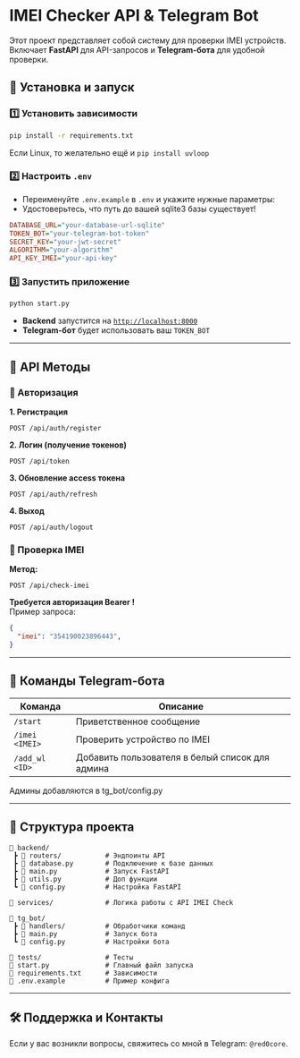 # IMEI Checker API & Telegram Bot

Этот проект представляет собой систему для проверки IMEI устройств. Включает **FastAPI** для API-запросов и **Telegram-бота** для удобной проверки.

## 🚀 Установка и запуск

### 1️⃣ Установить зависимости
```bash
pip install -r requirements.txt
```
Если Linux, то желательно ещё и `pip install uvloop`

### 2️⃣ Настроить `.env`
- Переименуйте `.env.example` в `.env` и укажите нужные параметры:
- Удостоверьтесь, что путь до вашей sqlite3 базы существует!
```ini
DATABASE_URL="your-database-url-sqlite"
TOKEN_BOT="your-telegram-bot-token"
SECRET_KEY="your-jwt-secret"
ALGORITHM="your-algorithm"
API_KEY_IMEI="your-api-key"
```

### 3️⃣ Запустить приложение
```bash
python start.py
```
- **Backend** запустится на [`http://localhost:8000`](http://localhost:8000)
- **Telegram-бот** будет использовать ваш `TOKEN_BOT`

---

## 📡 API Методы

### 🔹 Авторизация
**1. Регистрация**
```http
POST /api/auth/register
```
**2. Логин (получение токенов)**
```http
POST /api/token
```
**3. Обновление access токена**
```http
POST /api/auth/refresh
```
**4. Выход**
```http
POST /api/auth/logout
```

### 🔹 Проверка IMEI
**Метод:**  
```http
POST /api/check-imei
```
**Требуется авторизация Bearer <key>!**  
Пример запроса:
```json
{
  "imei": "354190023896443",
}
```

---

## 🤖 Команды Telegram-бота
| Команда      | Описание                                  |
|-------------|------------------------------------------|
| `/start`     | Приветственное сообщение               |
| `/imei <IMEI>` | Проверить устройство по IMEI           |
| `/add_wl <ID>` | Добавить пользователя в белый список для админа |

Админы добавляются в tg_bot/config.py

---

## 📂 Структура проекта
```
📂 backend/
 ┣ 📂 routers/           # Эндпоинты API
 ┣ 📂 database.py        # Подключение к базе данных
 ┣ 📄 main.py            # Запуск FastAPI
 ┣ 📄 utils.py           # Доп функции
 ┗ 📄 config.py          # Настройка FastAPI

📂 services/             # Логика работы с API IMEI Check

📂 tg_bot/
 ┣ 📂 handlers/          # Обработчики команд
 ┣ 📄 main.py            # Запуск бота
 ┗ 📄 config.py          # Настройки бота

📂 tests/                # Тесты
📄 start.py              # Главный файл запуска
📄 requirements.txt      # Зависимости
📄 .env.example          # Пример конфига
```

---

## 🛠 Поддержка и Контакты
Если у вас возникли вопросы, свяжитесь со мной в Telegram: `@red0core`.
